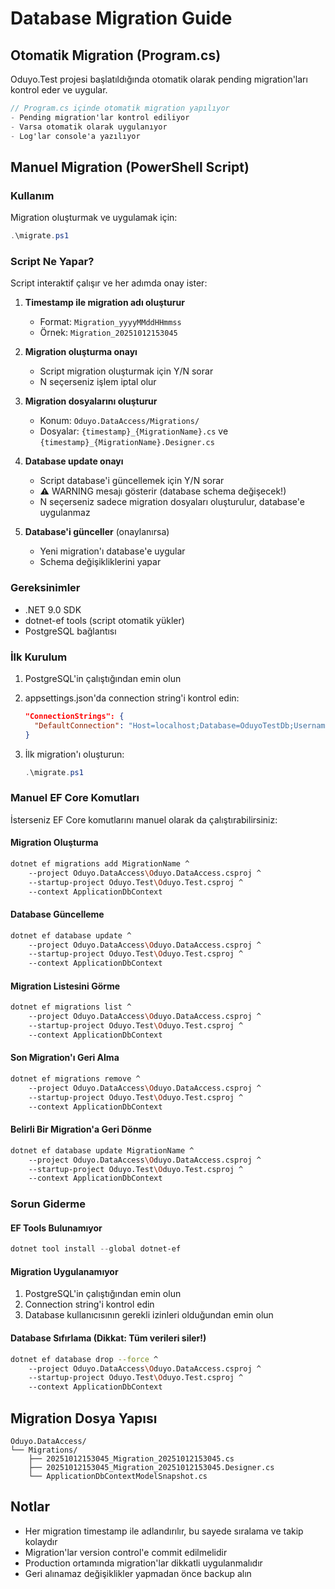 # Database Migration Guide

## Otomatik Migration (Program.cs)

Oduyo.Test projesi başlatıldığında otomatik olarak pending migration'ları kontrol eder ve uygular.

```csharp
// Program.cs içinde otomatik migration yapılıyor
- Pending migration'lar kontrol ediliyor
- Varsa otomatik olarak uygulanıyor
- Log'lar console'a yazılıyor
```

## Manuel Migration (PowerShell Script)

### Kullanım

Migration oluşturmak ve uygulamak için:

```powershell
.\migrate.ps1
```

### Script Ne Yapar?

Script interaktif çalışır ve her adımda onay ister:

1. **Timestamp ile migration adı oluşturur**
   - Format: `Migration_yyyyMMddHHmmss`
   - Örnek: `Migration_20251012153045`

2. **Migration oluşturma onayı**
   - Script migration oluşturmak için Y/N sorar
   - N seçerseniz işlem iptal olur

3. **Migration dosyalarını oluşturur**
   - Konum: `Oduyo.DataAccess/Migrations/`
   - Dosyalar: `{timestamp}_{MigrationName}.cs` ve `{timestamp}_{MigrationName}.Designer.cs`

4. **Database update onayı**
   - Script database'i güncellemek için Y/N sorar
   - ⚠️ WARNING mesajı gösterir (database schema değişecek!)
   - N seçerseniz sadece migration dosyaları oluşturulur, database'e uygulanmaz

5. **Database'i günceller** (onaylanırsa)
   - Yeni migration'ı database'e uygular
   - Schema değişikliklerini yapar

### Gereksinimler

- .NET 9.0 SDK
- dotnet-ef tools (script otomatik yükler)
- PostgreSQL bağlantısı

### İlk Kurulum

1. PostgreSQL'in çalıştığından emin olun
2. appsettings.json'da connection string'i kontrol edin:
   ```json
   "ConnectionStrings": {
     "DefaultConnection": "Host=localhost;Database=OduyoTestDb;Username=postgres;Password=postgres"
   }
   ```

3. İlk migration'ı oluşturun:
   ```powershell
   .\migrate.ps1
   ```

### Manuel EF Core Komutları

İsterseniz EF Core komutlarını manuel olarak da çalıştırabilirsiniz:

#### Migration Oluşturma
```bash
dotnet ef migrations add MigrationName ^
    --project Oduyo.DataAccess\Oduyo.DataAccess.csproj ^
    --startup-project Oduyo.Test\Oduyo.Test.csproj ^
    --context ApplicationDbContext
```

#### Database Güncelleme
```bash
dotnet ef database update ^
    --project Oduyo.DataAccess\Oduyo.DataAccess.csproj ^
    --startup-project Oduyo.Test\Oduyo.Test.csproj ^
    --context ApplicationDbContext
```

#### Migration Listesini Görme
```bash
dotnet ef migrations list ^
    --project Oduyo.DataAccess\Oduyo.DataAccess.csproj ^
    --startup-project Oduyo.Test\Oduyo.Test.csproj ^
    --context ApplicationDbContext
```

#### Son Migration'ı Geri Alma
```bash
dotnet ef migrations remove ^
    --project Oduyo.DataAccess\Oduyo.DataAccess.csproj ^
    --startup-project Oduyo.Test\Oduyo.Test.csproj ^
    --context ApplicationDbContext
```

#### Belirli Bir Migration'a Geri Dönme
```bash
dotnet ef database update MigrationName ^
    --project Oduyo.DataAccess\Oduyo.DataAccess.csproj ^
    --startup-project Oduyo.Test\Oduyo.Test.csproj ^
    --context ApplicationDbContext
```

### Sorun Giderme

#### EF Tools Bulunamıyor
```powershell
dotnet tool install --global dotnet-ef
```

#### Migration Uygulanamıyor
1. PostgreSQL'in çalıştığından emin olun
2. Connection string'i kontrol edin
3. Database kullanıcısının gerekli izinleri olduğundan emin olun

#### Database Sıfırlama (Dikkat: Tüm verileri siler!)
```bash
dotnet ef database drop --force ^
    --project Oduyo.DataAccess\Oduyo.DataAccess.csproj ^
    --startup-project Oduyo.Test\Oduyo.Test.csproj ^
    --context ApplicationDbContext
```

## Migration Dosya Yapısı

```
Oduyo.DataAccess/
└── Migrations/
    ├── 20251012153045_Migration_20251012153045.cs
    ├── 20251012153045_Migration_20251012153045.Designer.cs
    └── ApplicationDbContextModelSnapshot.cs
```

## Notlar

- Her migration timestamp ile adlandırılır, bu sayede sıralama ve takip kolaydır
- Migration'lar version control'e commit edilmelidir
- Production ortamında migration'lar dikkatli uygulanmalıdır
- Geri alınamaz değişiklikler yapmadan önce backup alın
